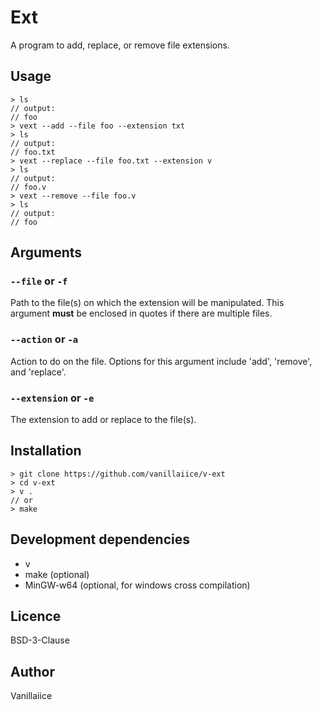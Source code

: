 # Ext

A program to add, replace, or remove file extensions.

## Usage

```
> ls
// output:
// foo
> vext --add --file foo --extension txt
> ls
// output:
// foo.txt
> vext --replace --file foo.txt --extension v
> ls
// output:
// foo.v
> vext --remove --file foo.v
> ls
// output:
// foo
```

## Arguments

### ```--file``` or ```-f```

Path to the file(s) on which the extension will be manipulated. This argument **must** be enclosed in quotes if there are multiple files.

### ```--action``` or ```-a```

Action to do on the file. Options for this argument include 'add', 'remove', and 'replace'.

### ```--extension``` or ```-e```

The extension to add or replace to the file(s).

## Installation

```
> git clone https://github.com/vanillaiice/v-ext
> cd v-ext
> v .
// or
> make
```

## Development dependencies

- v
- make (optional)
- MinGW-w64 (optional, for windows cross compilation)

## Licence

BSD-3-Clause

## Author

Vanillaiice
